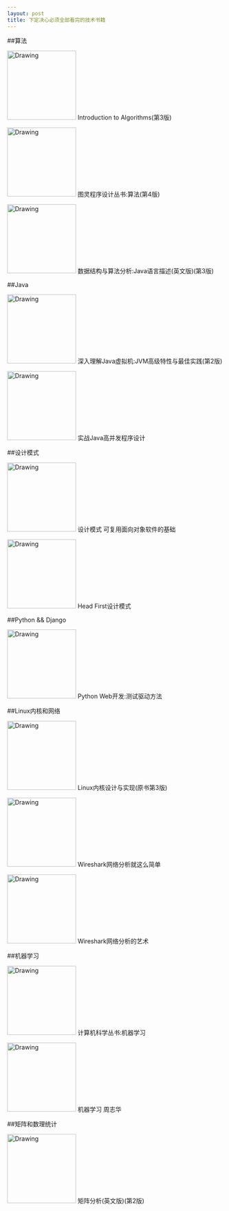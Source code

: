 ```yaml
---
layout: post
title: 下定决心必须全部看完的技术书籍
---
```


##算法

<img src="http://7xqyb5.com1.z0.glb.clouddn.com/%E7%AE%97%E6%B3%95%E5%AF%BC%E8%AE%BA.jpg" alt="Drawing" style="width: 160px;"/>    Introduction to Algorithms(第3版)

<img src="http://7xqyb5.com1.z0.glb.clouddn.com/%E7%AE%97%E6%B3%95.jpg" alt="Drawing" style="width: 160px;"/>    图灵程序设计丛书:算法(第4版)

<img src="http://7xqyb5.com1.z0.glb.clouddn.com/%E6%95%B0%E6%8D%AE%E7%BB%93%E6%9E%84%E4%B8%8E%E7%AE%97%E6%B3%95%E5%88%86%E6%9E%90.jpg" alt="Drawing" style="width: 160px;"/>  数据结构与算法分析:Java语言描述(英文版)(第3版)

##Java

<img src="http://7xqyb5.com1.z0.glb.clouddn.com/JVM.jpg" alt="Drawing" style="width: 160px;"/>    深入理解Java虚拟机:JVM高级特性与最佳实践(第2版)

<img src="http://7xqyb5.com1.z0.glb.clouddn.com/Java%E9%AB%98%E5%B9%B6%E5%8F%91%E7%A8%8B%E5%BA%8F%E8%AE%BE%E8%AE%A1.jpg" alt="Drawing" style="width: 160px;"/>    实战Java高并发程序设计

##设计模式

<img src="http://7xqyb5.com1.z0.glb.clouddn.com/%E8%AE%BE%E8%AE%A1%E6%A8%A1%E5%BC%8FGof.jpg" alt="Drawing" style="width: 160px;"/>    设计模式 可复用面向对象软件的基础

<img src="http://7xqyb5.com1.z0.glb.clouddn.com/Head%20First.jpg" alt="Drawing" style="width: 160px;"/>    Head First设计模式

##Python && Django

<img src="http://7xqyb5.com1.z0.glb.clouddn.com/Python%20Web%E6%B5%8B%E8%AF%95%E9%A9%B1%E5%8A%A8%E5%BC%80%E5%8F%91.jpg" alt="Drawing" style="width: 160px;"/>    Python Web开发:测试驱动方法

##Linux内核和网络

<img src="http://7xqyb5.com1.z0.glb.clouddn.com/Linux%E5%86%85%E6%A0%B8%E8%AE%BE%E8%AE%A1%E4%B8%8E%E5%AE%9E%E7%8E%B0.jpg" alt="Drawing" style="width: 160px;"/>    Linux内核设计与实现(原书第3版)

<img src="http://7xqyb5.com1.z0.glb.clouddn.com/Wireshark%E7%BD%91%E7%BB%9C%E5%88%86%E6%9E%901.jpg" alt="Drawing" style="width: 160px;"/>    Wireshark网络分析就这么简单

<img src="http://7xqyb5.com1.z0.glb.clouddn.com/Wireshark%E7%BD%91%E7%BB%9C%E5%88%86%E6%9E%902.jpg" alt="Drawing" style="width: 160px;"/>    Wireshark网络分析的艺术

##机器学习

<img src="http://7xqyb5.com1.z0.glb.clouddn.com/ML_TomMitchell.jpg" alt="Drawing" style="width: 160px;"/>    计算机科学丛书:机器学习

<img src="http://7xqyb5.com1.z0.glb.clouddn.com/ML_%E5%91%A8%E5%BF%97%E5%8D%8E.jpg" alt="Drawing" style="width: 160px;"/>    机器学习 周志华

##矩阵和数理统计

<img src="http://7xqyb5.com1.z0.glb.clouddn.com/%E7%9F%A9%E9%98%B5%E5%88%86%E6%9E%90.jpg" alt="Drawing" style="width: 160px;"/>    矩阵分析(英文版)(第2版) 
